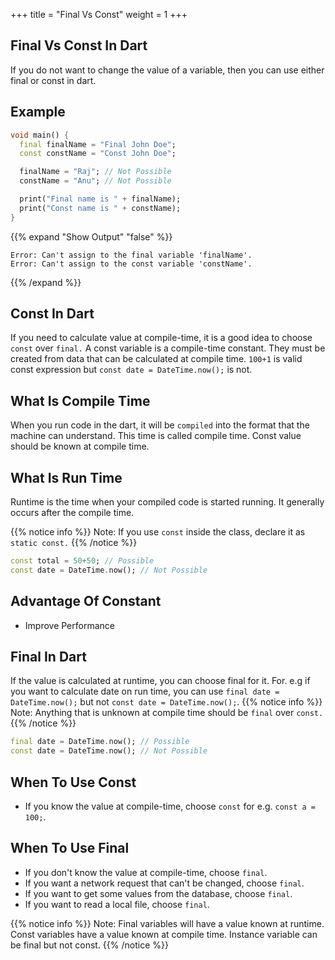 +++
title = "Final Vs Const"
weight = 1
+++

## Final Vs Const In Dart
If you do not want to change the value of a variable, then you can use either final or const in dart. 

## Example 
```dart
void main() {
  final finalName = "Final John Doe";
  const constName = "Const John Doe";

  finalName = "Raj"; // Not Possible
  constName = "Anu"; // Not Possible

  print("Final name is " + finalName);
  print("Const name is " + constName);
}

```
{{% expand "Show Output" "false" %}}
````plaintext
Error: Can't assign to the final variable 'finalName'.
Error: Can't assign to the const variable 'constName'.
````
{{% /expand %}}

## Const In Dart
If you need to calculate value at compile-time, it is a good idea to choose `const` over `final.` A const variable is a compile-time constant. They must be created from data that can be calculated at compile time. `100+1` is valid const expression but `const date = DateTime.now();` is not. 


## What Is Compile Time
When you run code in the dart, it will be `compiled` into the format that the machine can understand. This time is called compile time. Const value should be known at compile time.

## What Is Run Time
Runtime is the time when your compiled code is started running. It generally occurs after the compile time.

{{% notice info %}}
Note:  If you use `const` inside the class, declare it as `static const.`
{{% /notice %}}

```dart
const total = 50+50; // Possible
const date = DateTime.now(); // Not Possible

```
## Advantage Of Constant
- Improve Performance

## Final In Dart
If the value is calculated at runtime, you can choose final for it. For. e.g if you want to calculate date on run time, you can use `final date = DateTime.now();` but not `const date = DateTime.now();`.
{{% notice info %}}
Note: Anything that is unknown at compile time should be `final` over `const.`
{{% /notice %}}

```dart
final date = DateTime.now(); // Possible
const date = DateTime.now(); // Not Possible
```


## When To Use Const
- If you know the value at compile-time, choose `const` for e.g. `const a = 100;`.



## When To Use Final
- If you don't know the value at compile-time, choose `final`.
- If you want a network request that can't be changed, choose  `final`.
- If you want to get some values from the database, choose `final`.
- If you want to read a local file, choose `final`.


{{% notice info %}}
Note: Final variables will have a value known at runtime. Const variables have a value known at compile time. Instance variable can be final but not const.
{{% /notice %}}
